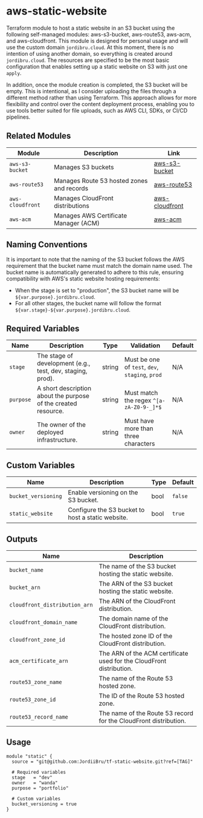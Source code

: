 # aws-static-website

Terraform module to host a static website in an S3 bucket using the following self-managed modules: aws-s3-bucket, aws-route53, aws-acm, and aws-cloudfront. This module is designed for personal usage and will use the custom domain `jordibru.cloud`. At this moment, there is no intention of using another domain, so everything is created around `jordibru.cloud`. The resources are specified to be the most basic configuration that enables setting up a static website on S3 with just one `apply`.

In addition, once the module creation is completed, the S3 bucket will be empty. This is intentional, as I consider uploading the files through a different method rather than using Terraform. This approach allows for more flexibility and control over the content deployment process, enabling you to use tools better suited for file uploads, such as AWS CLI, SDKs, or CI/CD pipelines.

## Related Modules

| Module            | Description                             | Link                                                                 |
|-------------------|-----------------------------------------|----------------------------------------------------------------------|
| `aws-s3-bucket`   | Manages S3 buckets                      | [aws-s3-bucket](https://github.com/JordiiBru/aws-s3-bucket)          |
| `aws-route53`     | Manages Route 53 hosted zones and records | [aws-route53](https://github.com/JordiiBru/aws-route53)              |
| `aws-cloudfront`  | Manages CloudFront distributions         | [aws-cloudfront](https://github.com/JordiiBru/aws-cloudfront)        |
| `aws-acm`         | Manages AWS Certificate Manager (ACM)    | [aws-acm](https://github.com/JordiiBru/aws-acm)                      |


## Naming Conventions

It is important to note that the naming of the S3 bucket follows the AWS requirement that the bucket name must match the domain name used. The bucket name is automatically generated to adhere to this rule, ensuring compatibility with AWS's static website hosting requirements:

- When the stage is set to "production", the S3 bucket name will be `${var.purpose}.jordibru.cloud`.
- For all other stages, the bucket name will follow the format `${var.stage}-${var.purpose}.jordibru.cloud`.

## Required Variables

| Name      | Description                                    | Type   | Validation                                | Default |
|-----------|------------------------------------------------|--------|-------------------------------------------|---------|
| `stage`   | The stage of development (e.g., test, dev, staging, prod). | string | Must be one of `test`, `dev`, `staging`, `prod` | N/A     |
| `purpose` | A short description about the purpose of the created resource. | string | Must match the regex `^[a-zA-Z0-9-_]*$`   | N/A     |
| `owner`   | The owner of the deployed infrastructure.      | string | Must have more than three characters      | N/A     |

## Custom Variables

| Name               | Description                               | Type   | Default              |
|--------------------|-------------------------------------------|--------|----------------------|
| `bucket_versioning`| Enable versioning on the S3 bucket.       | bool   | `false`              |
| `static_website`   | Configure the S3 bucket to host a static website. | bool   | `true`               |

## Outputs

| Name                      | Description                                          |
|---------------------------|------------------------------------------------------|
| `bucket_name`             | The name of the S3 bucket hosting the static website.|
| `bucket_arn`              | The ARN of the S3 bucket hosting the static website. |
| `cloudfront_distribution_arn` | The ARN of the CloudFront distribution.              |
| `cloudfront_domain_name`  | The domain name of the CloudFront distribution.      |
| `cloudfront_zone_id`      | The hosted zone ID of the CloudFront distribution.   |
| `acm_certificate_arn`     | The ARN of the ACM certificate used for the CloudFront distribution. |
| `route53_zone_name`       | The name of the Route 53 hosted zone.                |
| `route53_zone_id`         | The ID of the Route 53 hosted zone.                  |
| `route53_record_name`     | The name of the Route 53 record for the CloudFront distribution. |

## Usage

```hcl
module "static" {
  source = "git@github.com:JordiiBru/tf-static-website.git?ref=[TAG]"

  # Required variables
  stage   = "dev"
  owner   = "wanda"
  purpose = "portfolio"

  # Custom variables
  bucket_versioning = true
}
```